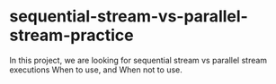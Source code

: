 # sequential-stream-vs-parallel-stream-practice

In this project, we are looking for sequential stream vs parallel stream executions
When to use, and When not to use.